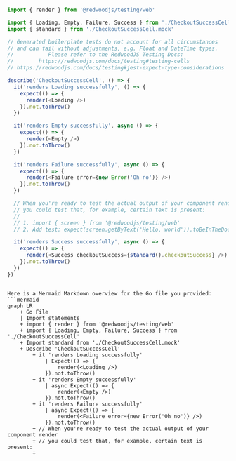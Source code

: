 ```js

import { render } from '@redwoodjs/testing/web'

import { Loading, Empty, Failure, Success } from './CheckoutSuccessCell'
import { standard } from './CheckoutSuccessCell.mock'

// Generated boilerplate tests do not account for all circumstances
// and can fail without adjustments, e.g. Float and DateTime types.
//           Please refer to the RedwoodJS Testing Docs:
//        https://redwoodjs.com/docs/testing#testing-cells
// https://redwoodjs.com/docs/testing#jest-expect-type-considerations

describe('CheckoutSuccessCell', () => {
  it('renders Loading successfully', () => {
    expect(() => {
      render(<Loading />)
    }).not.toThrow()
  })

  it('renders Empty successfully', async () => {
    expect(() => {
      render(<Empty />)
    }).not.toThrow()
  })

  it('renders Failure successfully', async () => {
    expect(() => {
      render(<Failure error={new Error('Oh no')} />)
    }).not.toThrow()
  })

  // When you're ready to test the actual output of your component render
  // you could test that, for example, certain text is present:
  //
  // 1. import { screen } from '@redwoodjs/testing/web'
  // 2. Add test: expect(screen.getByText('Hello, world')).toBeInTheDocument()

  it('renders Success successfully', async () => {
    expect(() => {
      render(<Success checkoutSuccess={standard().checkoutSuccess} />)
    }).not.toThrow()
  })
})


```

```mermaid

Here is a Mermaid Markdown overview for the Go file you provided:
```mermaid
graph LR
    + Go File
    | Import statements
    + import { render } from '@redwoodjs/testing/web'
    + import { Loading, Empty, Failure, Success } from './CheckoutSuccessCell'
    + Import standard from './CheckoutSuccessCell.mock'
    + Describe 'CheckoutSuccessCell'
        + it 'renders Loading successfully'
            | Expect(() => {
                render(<Loading />)
            }).not.toThrow()
        + it 'renders Empty successfully'
            | async Expect(() => {
                render(<Empty />)
            }).not.toThrow()
        + it 'renders Failure successfully'
            | async Expect(() => {
                render(<Failure error={new Error('Oh no')} />)
            }).not.toThrow()
        + // When you're ready to test the actual output of your component render
        + // you could test that, for example, certain text is present:
        +

```
